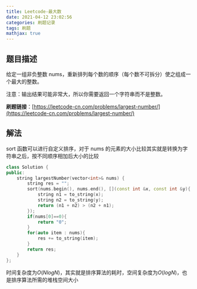 ```yaml
---
title: Leetcode-最大数
date: 2021-04-12 23:02:56
categories: 刷题记录
tags: 刷题
mathjax: true
---
```


## 题目描述

给定一组非负整数 nums，重新排列每个数的顺序（每个数不可拆分）使之组成一个最大的整数。

注意：输出结果可能非常大，所以你需要返回一个字符串而不是整数。

**刷题链接**：[https://leetcode-cn.com/problems/largest-number/](https://leetcode-cn.com/problems/largest-number/)

<!--more-->

## 解法

sort 函数可以进行自定义排序，对于 nums 的元素的大小比较其实就是转换为字符串之后，按不同顺序相加后大小的比较

```C++
class Solution {
public:
    string largestNumber(vector<int>& nums) {
        string res = "";
        sort(nums.begin(), nums.end(), [](const int &x, const int &y){
            string n1 = to_string(x);
            string n2 = to_string(y);
            return (n1 + n2) > (n2 + n1);
        });
        if(nums[0]==0){
            return "0";
        }
        for(auto item : nums){
            res += to_string(item);
        }
        return res;
    }
};
```

时间复杂度为$O(NlogN)$，其实就是排序算法的耗时，空间复杂度为$O(logN)$，也是排序算法所需的堆栈空间大小
